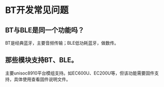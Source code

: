 # BT开发常见问题

## BT与BLE是同一个功能吗？

BT是经典蓝牙，主要音频传输；BLE低功耗蓝牙，做数传。

## 那些模块支持BT、BLE。

主要unisoc8910平台模组支持。如EC600U、EC200U等，但该功能需要固件支持，具体使用查看固件说明文件。

